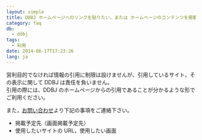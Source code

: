 ```yaml
---
layout: simple
title: DDBJ ホームページへのリンクを貼りたい，または ホームページのコンテンツを掲載したい
category: faq
db:
  - ddbj
tags: 
  - 利用
date: 2014-06-17T17:23:26
lang: ja
---
```


営利目的でなければ情報の引用に制限は設けませんが、引用しているサイト，その表示に関して DDBJ は責任を負いません。    
引用の際には、DDBJ のホームページからの引用であることが分かるような形でご利用ください。

また，[お問い合わせ](https://forms.gle/rRrVkcjyMoXQhFVn7)より下記の事項をご連絡下さい。
- 掲載予定先（画面掲載予定先）
- 使用したいサイトの URL，使用したい画面

